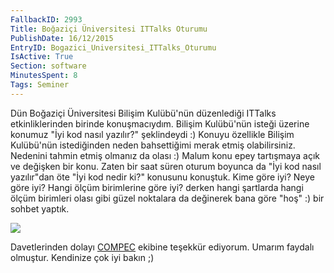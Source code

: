 ```yaml
---
FallbackID: 2993
Title: Boğaziçi Üniversitesi ITTalks Oturumu
PublishDate: 16/12/2015
EntryID: Bogazici_Universitesi_ITTalks_Oturumu
IsActive: True
Section: software
MinutesSpent: 8
Tags: Seminer
---
```

Dün Boğaziçi Üniversitesi Bilişim Kulübü'nün düzenlediği ITTalks etkinliklerinden birinde konuşmacıydım. Bilişim Kulübü'nün isteği üzerine konumuz "İyi kod nasıl yazılır?" şeklindeydi :) Konuyu özellikle Bilişim Kulübü'nün istediğinden neden bahsettiğimi merak etmiş olabilirsiniz. Nedenini tahmin etmiş olmanız da olası :) Malum konu epey tartışmaya açık ve değişken bir konu. Zaten bir saat süren oturum boyunca da "İyi kod nasıl yazılır"dan öte "İyi kod nedir ki?" konusunu konuştuk. Kime göre iyi? Neye göre iyi? Hangi ölçüm birimlerine göre iyi? derken hangi şartlarda hangi ölçüm birimleri olası gibi güzel noktalara da değinerek bana göre "hoş" :) bir sohbet yaptık.![](http://blob.daron.yondem.com/assets/2993/ITTalks.jpg)Davetlerinden dolayı [COMPEC](http://compec.boun.edu.tr/site/) ekibine teşekkür ediyorum. Umarım faydalı olmuştur. Kendinize çok iyi bakın ;)

